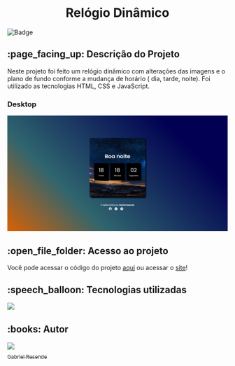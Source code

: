 <h1 align="center">Relógio Dinâmico</h1>

![Badge](http://img.shields.io/static/v1?label=STATUS&message=EmConstrução&color=YELLOW&style=for-the-badge)

<h2> :page_facing_up: Descrição do Projeto</h2>

Neste projeto foi feito um relógio dinâmico com alterações das imagens e o plano de fundo conforme a mudança de horário ( dia, tarde, noite). Foi utilizado as tecnologias HTML, CSS e JavaScript.

<h3>Desktop</h3>
<img src="https://raw.githubusercontent.com/ResendeG/Horas/main/img/print.png" width=1000>

<h2> :open_file_folder: Acesso ao projeto</h2>

Você pode acessar o código do projeto <a href="https://github.com/ResendeG/Horas">aqui</a> ou acessar o <a href="https://relogiodinamico-nine.vercel.app/">site</a>!

<h2> :speech_balloon: Tecnologias utilizadas </h2>

<img src="https://user-images.githubusercontent.com/109033101/233857262-b95a98cb-745b-40c7-ae99-b864b130bd72.png" width=150>
<h2> :books: Autor </h2

| [<img src="https://avatars.githubusercontent.com/u/109033101?v=4" width=100><br><sub>Gabriel Resende</sub>](https://github.com/ResendeG) |
| :---: |
